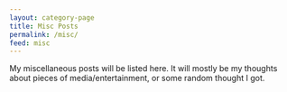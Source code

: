 ```yaml
---
layout: category-page
title: Misc Posts
permalink: /misc/
feed: misc
---
```

My miscellaneous posts will be listed here. It will mostly be my thoughts about pieces of media/entertainment, or some random thought I got.